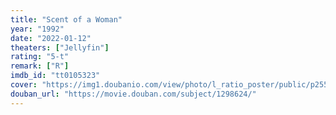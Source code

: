```yaml
---
title: "Scent of a Woman"
year: "1992"
date: "2022-01-12"
theaters: ["Jellyfin"]
rating: "5-t"
remark: ["R"]
imdb_id: "tt0105323"
cover: "https://img1.doubanio.com/view/photo/l_ratio_poster/public/p2550757929.jpg"
douban_url: "https://movie.douban.com/subject/1298624/"
---
```

